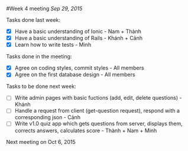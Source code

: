 #Week 4 meeting
*Sep 29, 2015*

Tasks done last week:
 - [x] Have a basic understanding of Ionic - Nam + Thành
 - [x] Have a basic understanding of Rails - Khánh + Cảnh
 - [x] Learn how to write tests - Minh
 
Tasks done in the meeting:
 - [x] Agree on coding styles, commit styles - All members
 - [x] Agree on the first database design - All members

Tasks to be done next week:
 - [ ] Write admin pages with basic fuctions (add, edit, delete questions) - Khánh
 - [ ] Handle a request from client (get-question request), respond with a corresponding json - Cảnh
 - [ ] Write v1.0 quiz app which gets questions from server, displays them, corrects answers, calculates score - Thành + Nam + Minh

Next meeting on Oct 6, 2015 
